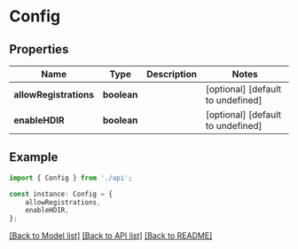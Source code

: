 # Config


## Properties

Name | Type | Description | Notes
------------ | ------------- | ------------- | -------------
**allowRegistrations** | **boolean** |  | [optional] [default to undefined]
**enableHDIR** | **boolean** |  | [optional] [default to undefined]

## Example

```typescript
import { Config } from './api';

const instance: Config = {
    allowRegistrations,
    enableHDIR,
};
```

[[Back to Model list]](../README.md#documentation-for-models) [[Back to API list]](../README.md#documentation-for-api-endpoints) [[Back to README]](../README.md)
